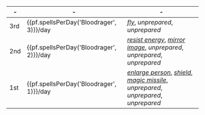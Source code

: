 -|-|-
-|-|-
3rd | {{pf.spellsPerDay('Bloodrager', 3)}}/day | *[fly]*, *unprepared*, *unprepared*
2nd | {{pf.spellsPerDay('Bloodrager', 2)}}/day | *[resist energy]*, *[mirror image]*, *unprepared*, *unprepared*, *unprepared*
1st | {{pf.spellsPerDay('Bloodrager', 1)}}/day | *[enlarge person]*, *[shield]*, *[magic missile]*, *unprepared*, *unprepared*, *unprepared*

[3rd]: #
[fly]: :d20-spell:fly

[2nd]: #
[mirror image]: :d20-spell:mirror-image
[resist energy]: :d20-spell:resist-energy

[1st]: #
[enlarge person]: :d20-spell:enlarge-person
[magic missile]: :d20-spell:magic-missile
[shield]: :d20-spell:shield